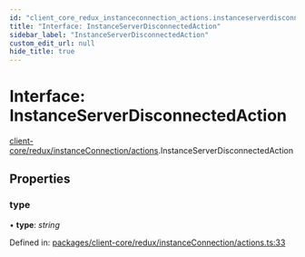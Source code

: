 ```yaml
---
id: "client_core_redux_instanceconnection_actions.instanceserverdisconnectedaction"
title: "Interface: InstanceServerDisconnectedAction"
sidebar_label: "InstanceServerDisconnectedAction"
custom_edit_url: null
hide_title: true
---
```


# Interface: InstanceServerDisconnectedAction

[client-core/redux/instanceConnection/actions](../modules/client_core_redux_instanceconnection_actions.md).InstanceServerDisconnectedAction

## Properties

### type

• **type**: *string*

Defined in: [packages/client-core/redux/instanceConnection/actions.ts:33](https://github.com/xr3ngine/xr3ngine/blob/5c3dcaef1/packages/client-core/redux/instanceConnection/actions.ts#L33)

